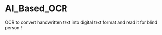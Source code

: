# AI_Based_OCR
OCR to convert handwritten text into digital text format and read it for blind person !
